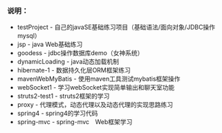### 说明：
* testProject - 自己的javaSE基础练习项目（基础语法/面向对象/JDBC操作mysql）
* jsp - java Web基础练习
* goodess - jdbc操作数据库demo（女神系统）
* dynamicLoading - java动态加载机制
* hibernate-1  - 数据持久化层ORM框架练习
* mavenWebMyBatis - 使用maven工具测试mybatis框架操作
* webSocket1 - 学习webSocket实现简单输出和聊天室功能
* struts2-test1 - struts2框架的学习
* proxy - 代理模式，动态代理以及动态代理的实现思路练习
* spring4 - spring4的学习代码
* spring-mvc - spring-mvc　Web框架学习

